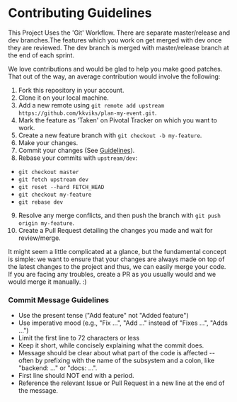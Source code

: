 # Contributing Guidelines

This Project Uses the 'Git' Workflow. There are separate master/release and dev branches.The features which you work on get merged with dev once they are reviewed. The dev branch is merged with master/release branch at the end of each sprint.

We love contributions and would be glad to help you make good patches. That out of the way, an average contribution would involve the following:

1. Fork this repository in your account.
2. Clone it on your local machine.
3. Add a new remote using `git remote add upstream https://github.com/kkviks/plan-my-event.git`.
4. Mark the feature as 'Taken' on Pivotal Tracker on which you want to work.
5. Create a new feature branch with `git checkout -b my-feature`.
6. Make your changes.
7. Commit your changes (See [Guidelines](#commit-message-guidelines)).
8. Rebase your commits with `upstream/dev`:
  - `git checkout master`
  - `git fetch upstream dev`
  - `git reset --hard FETCH_HEAD`
  - `git checkout my-feature`
  - `git rebase dev`
9. Resolve any merge conflicts, and then push the branch with `git push origin my-feature`.
10. Create a Pull Request detailing the changes you made and wait for review/merge.

It might seem a little complicated at a glance, but the fundamental concept is simple: we want to ensure that your changes are always made on top of the latest changes to the project and thus, we can easily merge your code. If you are facing any troubles, create a PR as you usually would and we would merge it manually. :)

### Commit Message Guidelines
- Use the present tense ("Add feature" not "Added feature")
- Use imperative mood (e.g., "Fix ...", "Add ..." instead of "Fixes ...", "Adds ...")
- Limit the first line to 72 characters or less
- Keep it short, while concisely explaining what the commit does. 
- Message should be clear about what part of the code is affected -- often by prefixing with the name of the subsystem and a colon, like "backend: ..." or "docs: ...".
- First line should NOT end with a period.
- Reference the relevant Issue or Pull Request in a new line at the end of the message. 